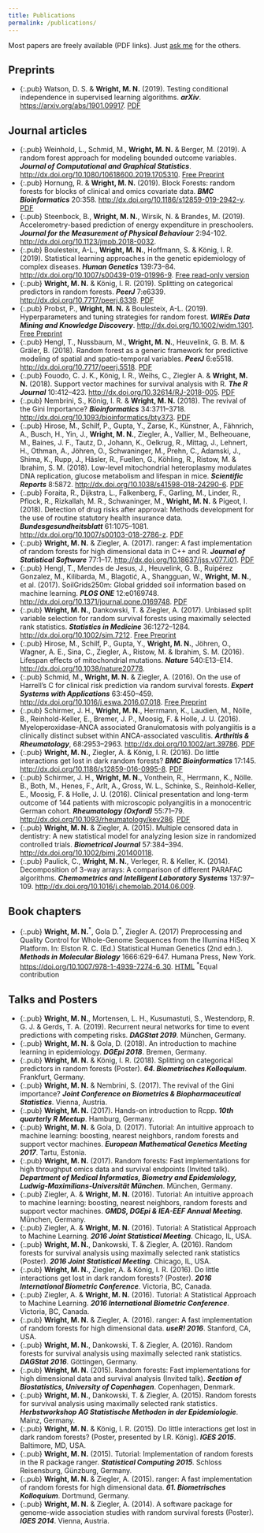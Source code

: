 ```yaml
---
title: Publications
permalink: /publications/
---
```


Most papers are freely available (<i class="fa fa-file-pdf-o"></i>PDF links). Just <a href="mailto:web@wrig.de">ask me</a> for the others. 

## Preprints
* {:.pub} Watson, D. S. & **Wright, M. N.** (2019). Testing conditional independence in supervised learning algorithms. ***arXiv***. <https://arxiv.org/abs/1901.09917>. <a href="https://arxiv.org/pdf/1901.09917"><i class="fa fa-file-pdf-o"></i>PDF</a>

## Journal articles
* {:.pub} Weinhold, L., Schmid, M., **Wright, M. N.** & Berger, M. (2019). A random forest approach for modeling bounded outcome variables. ***Journal of Computational and Graphical Statistics***. <http://dx.doi.org/10.1080/10618600.2019.1705310>. <a href="https://arxiv.org/pdf/1901.06211"><i class="fa fa-file-pdf-o"></i>Free Preprint</a>
* {:.pub} Hornung, R. & **Wright, M. N.** (2019). Block Forests: random forests for blocks of clinical and omics covariate data. ***BMC Bioinformatics*** 20:358. <http://dx.doi.org/10.1186/s12859-019-2942-y>. <a href="https://bmcbioinformatics.biomedcentral.com/track/pdf/10.1186/s12859-019-2942-y"><i class="fa fa-file-pdf-o"></i>PDF</a>
* {:.pub} Steenbock, B., **Wright, M. N.**, Wirsik, N. & Brandes, M. (2019). Accelerometry-based prediction of energy expenditure in preschoolers. ***Journal for the Measurement of Physical Behaviour*** 2:94-102. <http://dx.doi.org/10.1123/jmpb.2018-0032>.
* {:.pub} Boulesteix, A-L., **Wright, M. N.**, Hoffmann, S. & König, I. R. (2019). Statistical learning approaches in the genetic epidemiology of complex diseases. ***Human Genetics*** 139:73–84. <http://dx.doi.org/10.1007/s00439-019-01996-9>. <a href="https://rdcu.be/bzZsZ"><i class="fa fa-file-pdf-o"></i>Free read-only version</a>
* {:.pub} **Wright, M. N.** & König, I. R. (2019). Splitting on categorical predictors in random forests. ***PeerJ*** 7:e6339. <http://dx.doi.org/10.7717/peerj.6339>. <a href="https://peerj.com/articles/6339.pdf"><i class="fa fa-file-pdf-o"></i>PDF</a>
* {:.pub} Probst, P., **Wright, M. N.** & Boulesteix, A-L. (2019). Hyperparameters and tuning strategies for random forest. ***WIREs Data Mining and Knowledge Discovery***. <http://dx.doi.org/10.1002/widm.1301>. <a href="https://arxiv.org/pdf/1804.03515"><i class="fa fa-file-pdf-o"></i>Free Preprint</a>
* {:.pub} Hengl, T., Nussbaum, M., **Wright, M. N.**, Heuvelink, G. B. M. & Gräler, B. (2018). Random forest as a generic framework for predictive modeling of spatial and spatio-temporal variables. ***PeerJ*** 6:e5518. <http://dx.doi.org/10.7717/peerj.5518>. <a href="https://peerj.com/articles/5518.pdf"><i class="fa fa-file-pdf-o"></i>PDF</a>
* {:.pub} Fouodo, C. J. K., König, I. R., Weihs, C., Ziegler A. & **Wright, M. N.** (2018). Support vector machines for survival analysis with R. ***The R Journal*** 10:412–423. <http://dx.doi.org/10.32614/RJ-2018-005>. <a href="https://journal.r-project.org/archive/2018/RJ-2018-005/RJ-2018-005.pdf"><i class="fa fa-file-pdf-o"></i>PDF</a>
* {:.pub} Nembrini, S., König, I. R. & **Wright, M. N.** (2018). The revival of the Gini Importance? ***Bioinformatics*** 34:3711–3718. <http://dx.doi.org/10.1093/bioinformatics/bty373>. <a href="https://academic.oup.com/bioinformatics/advance-article-pdf/doi/10.1093/bioinformatics/bty373/24804368/bty373.pdf"><i class="fa fa-file-pdf-o"></i>PDF</a>
* {:.pub} Hirose, M., Schilf, P., Gupta, Y., Zarse, K., Künstner, A., Fähnrich, A., Busch, H., Yin, J., **Wright, M. N.**, Ziegler, A., Vallier, M., Belheouane, M., Baines, J. F., Tautz, D., Johann, K., Oelkrug, R., Mittag, J., Lehnert, H., Othman, A., Jöhren, O., Schwaninger, M., Prehn, C., Adamski, J., Shima, K., Rupp, J., Häsler, R., Fuellen, G., Köhling, R., Ristow, M. & Ibrahim, S. M. (2018). Low-level mitochondrial heteroplasmy modulates DNA replication, glucose metabolism and lifespan in mice. ***Scientific Reports*** 8:5872. <http://dx.doi.org/10.1038/s41598-018-24290-6>. <a href="https://www.nature.com/articles/s41598-018-24290-6.pdf"><i class="fa fa-file-pdf-o"></i>PDF</a>
* {:.pub} Foraita, R., Dijkstra, L., Falkenberg, F., Garling, M., Linder, R., Pflock, R., Rizkallah, M. R., Schwaninger, M., **Wright, M. N.** & Pigeot, I. (2018). Detection of drug risks after approval: Methods development for the use of routine statutory health insurance data. ***Bundesgesundheitsblatt*** 61:1075–1081. <http://dx.doi.org/10.1007/s00103-018-2786-z>. <a href="https://link.springer.com/content/pdf/10.1007%2Fs00103-018-2786-z.pdf"><i class="fa fa-file-pdf-o"></i>PDF</a>
* {:.pub} **Wright, M. N.** & Ziegler, A. (2017). ranger: A fast implementation of random forests for high dimensional data in C++ and R. ***Journal of Statistical Software*** 77:1–17. <http://dx.doi.org/10.18637/jss.v077.i01>. <a href="https://www.jstatsoft.org/index.php/jss/article/view/v077i01/v77i01.pdf"><i class="fa fa-file-pdf-o"></i>PDF</a>
* {:.pub} Hengl, T., Mendes de Jesus, J., Heuvelink, G. B., Ruipérez Gonzalez, M., Kilibarda, M., Blagotić, A., Shangguan, W., **Wright, M. N.**, et al. (2017). SoilGrids250m: Global gridded soil information based on machine learning. ***PLOS ONE*** 12:e0169748. <http://dx.doi.org/10.1371/journal.pone.0169748>. <a href="http://journals.plos.org/plosone/article/file?id=10.1371/journal.pone.0169748&type=printable"><i class="fa fa-file-pdf-o"></i>PDF</a>
* {:.pub} **Wright, M. N.**, Dankowski, T. & Ziegler, A. (2017). Unbiased split variable selection for random survival forests using maximally selected rank statistics. ***Statistics in Medicine*** 36:1272–1284. <http://dx.doi.org/10.1002/sim.7212>. <a href="https://arxiv.org/pdf/1605.03391"><i class="fa fa-file-pdf-o"></i>Free Preprint</a>
* {:.pub} Hirose, M., Schilf, P., Gupta, Y., **Wright, M. N.**, Jöhren, O., Wagner, A. E., Sina, C., Ziegler, A., Ristow, M. & Ibrahim, S. M. (2016). Lifespan effects of mitochondrial mutations. ***Nature*** 540:E13–E14. <http://dx.doi.org/10.1038/nature20778>.
* {:.pub} Schmid, M., **Wright, M. N.** & Ziegler, A. (2016). On the use of Harrell’s C for clinical risk prediction via random survival forests. ***Expert Systems with Applications*** 63:450–459. <http://dx.doi.org/10.1016/j.eswa.2016.07.018>. <a href="https://arxiv.org/pdf/1507.03092.pdf"><i class="fa fa-file-pdf-o"></i>Free Preprint</a>
* {:.pub} Schirmer, J. H., **Wright, M. N.**, Herrmann, K., Laudien, M., Nölle, B., Reinhold-Keller, E., Bremer, J. P., Moosig, F. & Holle, J. U. (2016). Myeloperoxidase-ANCA associated Granulomatosis with polyangiitis is a clinically distinct subset within ANCA-associated vasculitis. ***Arthritis & Rheumatology***, 68:2953–2963. <http://dx.doi.org/10.1002/art.39786>. <a href="https://onlinelibrary.wiley.com/doi/pdf/10.1002/art.39786"><i class="fa fa-file-pdf-o"></i>PDF</a>
* {:.pub} **Wright, M. N.**, Ziegler, A. & König, I. R. (2016). Do little interactions get lost in dark random forests? ***BMC Bioinformatics*** 17:145. <http://dx.doi.org/10.1186/s12859-016-0995-8>. <a href="https://bmcbioinformatics.biomedcentral.com/track/pdf/10.1186/s12859-016-0995-8"><i class="fa fa-file-pdf-o"></i>PDF</a>
* {:.pub} Schirmer, J. H., **Wright, M. N.**, Vonthein, R., Herrmann, K., Nölle. B., Both, M., Henes, F., Arlt, A., Gross, W. L., Schinke, S., Reinhold-Keller, E., Moosig, F. & Holle, J. U. (2016). Clinical presentation and long-term outcome of 144 patients with microscopic polyangiitis in a monocentric German cohort. ***Rheumatology (Oxford)*** 55:71–79. <http://dx.doi.org/10.1093/rheumatology/kev286>. <a href="https://academic.oup.com/rheumatology/article-pdf/55/1/71/18096538/kev286.pdf"><i class="fa fa-file-pdf-o"></i>PDF</a> 
* {:.pub} **Wright, M. N.** & Ziegler, A. (2015). Multiple censored data in dentistry: A new statistical model for analyzing lesion size in randomized controlled trials. ***Biometrical Journal*** 57:384–394. <http://dx.doi.org/10.1002/bimj.201400118>.
* {:.pub} Paulick, C., **Wright, M. N.**, Verleger, R. & Keller, K. (2014). Decomposition of 3-way arrays: A comparison of different PARAFAC algorithms. ***Chemometrics and Intelligent Laboratory Systems*** 137:97–109. <http://dx.doi.org/10.1016/j.chemolab.2014.06.009>.

## Book chapters
* {:.pub} **Wright, M. N.**<sup>\*</sup>, Gola D.<sup>\*</sup>, Ziegler A. (2017) Preprocessing and Quality Control for Whole-Genome Sequences from the Illumina HiSeq X Platform. In: Elston R. C. (Ed.) Statistical Human Genetics (2nd edn.). ***Methods in Molecular Biology*** 1666:629-647. Humana Press, New York. <https://doi.org/10.1007/978-1-4939-7274-6_30>. <a href="https://imbs-hl.github.io/illumina_seq.html"><i class="fa fa-file-text-o"></i>HTML</a> 
<sup>\*</sup>Equal contribution
 
## Talks and Posters
* {:.pub} **Wright, M. N.**, Mortensen, L. H., Kusumastuti, S., Westendorp, R. G. J. & Gerds, T. A. (2019). Recurrent neural networks for time to event predictions with competing risks. ***DAGStat 2019***. München, Germany.
* {:.pub} **Wright, M. N.** & Gola, D. (2018). An introduction to machine learning in epidemiology. ***DGEpi 2018***. Bremen, Germany.
* {:.pub} **Wright, M. N.** & König, I. R. (2018). Splitting on categorical predictors in random forests (Poster). ***64. Biometrisches Kolloquium***. Frankfurt, Germany.
* {:.pub} **Wright, M. N.** & Nembrini, S. (2017). The revival of the Gini importance? ***Joint Conference on Biometrics & Biopharmaceutical Statistics***. Vienna, Austria.
* {:.pub} **Wright, M. N.**  (2017). Hands-on introduction to Rcpp. ***10th quarterly R Meetup***. Hamburg, Germany.
* {:.pub} **Wright, M. N.** & Gola, D. (2017). Tutorial: An intuitive approach to machine learning: boosting, nearest neighbors, random forests and support vector machines. ***European Mathematical Genetics Meeting 2017***. Tartu, Estonia.
* {:.pub} **Wright, M. N.** (2017). Random forests: Fast implementations for high throughput omics data and survival endpoints (Invited talk). ***Department of Medical Informatics, Biometry and Epidemiology, Ludwig-Maximilians-Universität München***. München, Germany.
* {:.pub} Ziegler, A. & **Wright, M. N.** (2016). Tutorial: An intuitive approach to machine learning: boosting, nearest neighbors, random forests and support vector machines. ***GMDS, DGEpi & IEA-EEF Annual Meeting***. München, Germany.
* {:.pub} Ziegler, A. & **Wright, M. N.** (2016). Tutorial: A Statistical Approach to Machine Learning. ***2016 Joint Statistical Meeting***. Chicago, IL, USA.
* {:.pub} **Wright, M. N.**, Dankowski, T. & Ziegler, A. (2016). Random forests for survival analysis using maximally selected rank statistics (Poster). ***2016 Joint Statistical Meeting***. Chicago, IL, USA.
* {:.pub} **Wright, M. N.**, Ziegler, A. & König, I. R. (2016). Do little interactions get lost in dark random forests? (Poster). ***2016 International Biometric Conference***. Victoria, BC, Canada.
* {:.pub} Ziegler, A. & **Wright, M. N.** (2016). Tutorial: A Statistical Approach to Machine Learning. ***2016 International Biometric Conference***. Victoria, BC, Canada.
* {:.pub} **Wright, M. N.** & Ziegler, A. (2016). ranger: A fast implementation of random forests for high dimensional data. ***useR! 2016***. Stanford, CA, USA.
* {:.pub} **Wright, M. N.**, Dankowski, T. & Ziegler, A. (2016). Random forests for survival analysis using maximally selected rank statistics. ***DAGStat 2016***. Göttingen, Germany.
* {:.pub} **Wright, M. N.** (2015). Random forests: Fast implementations for high dimensional data and survival analysis (Invited talk). ***Section of Biostatistics, University of Copenhagen***. Copenhagen, Denmark.
* {:.pub} **Wright, M. N.**, Dankowski, T. & Ziegler, A. (2015). Random forests for survival analysis using maximally selected rank statistics. ***Herbstworkshop AG Statistische Methoden in der Epidemiologie***. Mainz, Germany.
* {:.pub} **Wright, M. N.** & König, I. R. (2015). Do little interactions get lost in dark random forests? (Poster, presented by I.R. König). ***IGES 2015***. Baltimore, MD, USA.
* {:.pub} **Wright, M. N.** (2015). Tutorial: Implementation of random forests in the R package ranger. ***Statistical Computing 2015***. Schloss Reisensburg, Günzburg, Germany.
* {:.pub} **Wright, M. N.** & Ziegler, A. (2015). ranger: A fast implementation of random forests for high dimensional data. ***61. Biometrisches Kolloquium***. Dortmund, Germany.
* {:.pub} **Wright, M. N.** & Ziegler, A. (2014). A software package for genome-wide association studies with random survival forests (Poster). ***IGES 2014***. Vienna, Austria.


 
